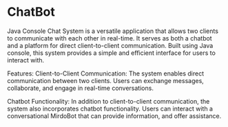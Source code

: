 # ChatBot
Java Console Chat System is a versatile application that allows two clients to communicate with each other in real-time. 
It serves as both a chatbot and a platform for direct client-to-client communication. 
Built using Java console, this system provides a simple and efficient interface for users to interact with.

Features:
Client-to-Client Communication: The system enables direct communication between two clients. 
Users can exchange messages, collaborate, and engage in real-time conversations.

Chatbot Functionality: In addition to client-to-client communication, the system also incorporates chatbot functionality.
Users can interact with a conversational MirdoBot that can provide information, and offer assistance.
